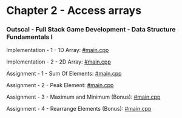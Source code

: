 # Chapter 2 - Access arrays

### Outscal - Full Stack Game Development - Data Structure Fundamentals I

Implementation - 1 - 1D Array: [#main.cpp](https://replit.com/@developerswork/Implementation-1-1D-Array#main.cpp)

Implementation - 2 - 2D Array: [#main.cpp](https://replit.com/@developerswork/Implementation-2-2D-Array#main.cpp)

Assignment - 1 - Sum Of Elements: [#main.cpp](https://replit.com/@developerswork/Assignment-1-Sum-Of-Elements#main.cpp)

Assignment - 2 - Peak Element: [#main.cpp](https://replit.com/@developerswork/Assignment-2-Peak-Element#main.cpp)

Assignment - 3 - Maximum and Minimum (Bonus): [#main.cpp](https://replit.com/@developerswork/Assignment-3-Maximum-and-Minimum-Bonus#main.cpp)

Assignment - 4 - Rearrange Elements (Bonus): [#main.cpp](https://replit.com/@developerswork/Assignment-4-Rearrange-Elements-Bonus#main.cpp)
